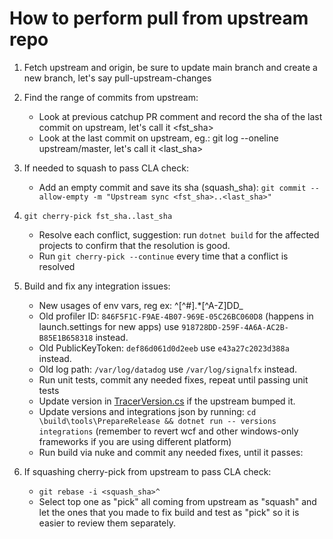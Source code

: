 # How to perform pull from upstream repo

1. Fetch upstream and origin, be sure to update main branch and create a new branch, let's say pull-upstream-changes
2. Find the range of commits from upstream:
    * Look at previous catchup PR comment and record the sha of the last commit on upstream, let's call it <fst_sha>
    * Look at the last commit on upstream, eg.: git log --oneline upstream/master, let's call it <last_sha>
3. If needed to squash to pass CLA check:
    * Add an empty commit and save its sha (squash_sha): `git commit --allow-empty -m "Upstream sync <fst_sha>..<last_sha>"`
4. `git cherry-pick fst_sha..last_sha`
    * Resolve each conflict, suggestion: run `dotnet build` for the affected projects to confirm that the resolution is good.
    * Run `git cherry-pick --continue` every time that a conflict is resolved
5. Build and fix any integration issues:
    * New usages of env vars, reg ex: ^[^#].*[^A-Z]DD_
    * Old profiler ID: `846F5F1C-F9AE-4B07-969E-05C26BC060D8` (happens in launch.settings for new apps) use `918728DD-259F-4A6A-AC2B-B85E1B658318` instead.
    * Old PublicKeyToken: `def86d061d0d2eeb` use `e43a27c2023d388a` instead.
    * Old log path: `/var/log/datadog` use `/var/log/signalfx` instead.
    * Run unit tests, commit any needed fixes, repeat until passing unit tests
    * Update version in [TracerVersion.cs](https://github.com/open-telemetry/opentelemetry-dotnet-instrumentation/blob/main/tools/Datadog.Core.Tools/TracerVersion.cs) if the upstream bumped it.
    * Update versions and integrations json by running: `cd \build\tools\PrepareRelease && dotnet run -- versions integrations` (remember to revert wcf and other windows-only frameworks if you are using different platform)
    * Run build via nuke and commit any needed fixes, until it passes:

6. If squashing cherry-pick from upstream to pass CLA check:
    * `git rebase -i <squash_sha>^`
    * Select top one as "pick" all coming from upstream as "squash" and let the ones that you made to fix build and test as "pick" so it is easier to review them separately.
